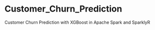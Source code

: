 # Customer_Churn_Prediction
Customer Churn Prediction with XGBoost in Apache Spark and SparklyR







